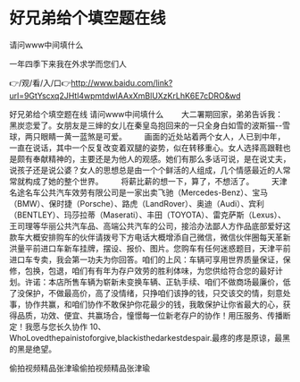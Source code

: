 # 好兄弟给个填空题在线
请问www中间填什么

一年四季下来我在外求学而您们人

👉/观/看/入/口👉http://www.baidu.com/link?url=9GtYscxq2JHtl4wpmtdwIAAxXmBlUXzKrLhK6E7cDRO&wd

好兄弟给个填空题在线
请问www中间填什么
　　大二署期回家，弟弟告诉我：黑炭恋爱了。女朋友是三婶的女儿在秦皇岛抱回来的一只全身白如雪的波斯猫--雪球，两只眼睛一黄一蓝煞是可爱。
　　画面的近处站着两个女人，人已到中年，一直在说话，其中一个反复改变着双腿的姿势，似在转移重心。女人选择高跟鞋也是颇有奉献精神的，主要还是为他人的观感。她们有那么多话可说，是在说丈夫，说孩子还是说公婆？女人的思想总是由一个个鲜活的人组成，几个情感最近的人常常就构成了她的整个世界。
　　将薪比薪的想一下，算了，不想活了。
　　天津名途名车公共汽车效劳有限公司是一家出卖飞驰（Mercedes-Benz）、宝马（BMW）、保时捷（Porsche）、路虎（LandRover）、奥迪（Audi）、宾利（BENTLEY）、玛莎拉蒂（Maserati）、丰田（TOYOTA）、雷克萨斯（Lexus）、王司理等华丽公共汽车品、高端公共汽车的公司，接洽办法鄙人方作品底部爱好这款车大概安排购车的伙伴请拨号下方电话大概增添自己微信，微信伙伴圈每天革新洪量平前进口车新车挂牌，摆设、报价、图片。您购车有任何迷惑题目，天津平前进口车专卖，我会第一功夫为你回答。咱们的上风：车辆可享用世界质量保证，保修，包换，包退，咱们有有年为存户效劳的胜利体味，为您供给符合您的最好计划。许诺：本店所售车辆为崭新未变换车辆、正轨手续、咱们不做商场最廉价，低了没保护，不做最高价，高了没情绪，只挣咱们该挣的钱，只交该交的情，刻意处事，协作共赢，和咱们协作不敢保护你花最少的钱，我敢保护让你省最大的心，获得品质，功效、便宜、共赢场合，憧憬每一位新老存户的协作！用压服务、传播断定！我愿与您长久协作
	10、WhoLovedthepainistoforgive,blackisthedarkestdespair.最疼的疼是原谅，最黑的黑是绝望。

偷拍视频精品张津瑜偷拍视频精品张津瑜
